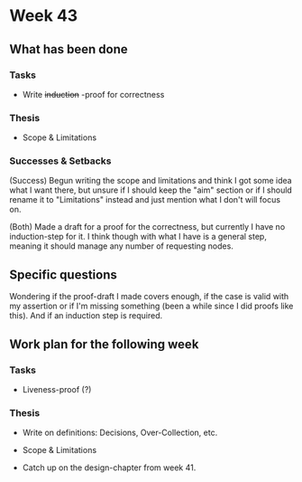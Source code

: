 # Week 43

## What has been done

### Tasks

* Write ~~induction~~ -proof for correctness

### Thesis

* Scope & Limitations

### Successes & Setbacks

(Success) Begun writing the scope and limitations and think I got some idea what I want there, but unsure if I should keep the "aim" section or if I should rename it to "Limitations" instead and just mention what I don't will focus on.

(Both) Made a draft for a proof for the correctness, but currently I have no induction-step for it. I think though with what I have is a general step, meaning it should manage any number of requesting nodes.

## Specific questions

Wondering if the proof-draft I made covers enough, if the case is valid with my assertion or if I'm missing something (been a while since I did proofs like this). And if an induction step is required.

## Work plan for the following week

### Tasks

* Liveness-proof (?)

### Thesis

* Write on definitions: Decisions, Over-Collection, etc.

* Scope & Limitations

* Catch up on the design-chapter from week 41.

